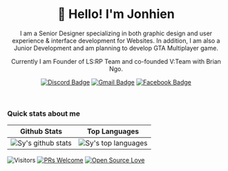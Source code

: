 <h1 align="center">👋 Hello! I'm Jonhien</h1>

<p align="center">
I am a Senior Designer specializing in both graphic design and user experience & interface development for Websites. In addition, I am also a Junior Development and am planning to develop GTA Multiplayer game.
</p>
<p align="center"> 
Currently I am Founder of LS:RP Team and co-founded V:Team with Brian Ngo.
</p>

<div align="center">
  
  [![Discord Badge](https://img.shields.io/badge/jonhien-5865F2?style=for-the-badge&logo=Discord&logoColor=white&link=https://discord.gg/cwgbm2NkAD)]([mailto:real.jonhien@gmail.com](https://discord.gg/cwgbm2NkAD))
  [![Gmail Badge](https://img.shields.io/badge/Gmail-D14836?style=for-the-badge&logo=Gmail&logoColor=white&link=mailto:real.jonhien@gmail.com)](mailto:real.jonhien@gmail.com)
  [![Facebook Badge](https://img.shields.io/badge/Nguy%C3%AAn%20Hi%E1%BB%83n-1877F2?style=for-the-badge&logo=Facebook&logoColor=white&link=https://facebook.com/jonhienn)](https://facebook.com/jonhienn)
</div>
<br>

### Quick stats about me
| Github Stats | Top Languages |
| --- | --- |
| ![Sy's github stats](https://github-readme-stats.vercel.app/api?username=jonhien1&show_icons=true&title_color=f6c32c&icon_color=f6c32c&text_color=9f9f9f&bg_color=151515&count_private=true) | ![Sy's top languages](https://github-readme-stats.vercel.app/api/top-langs/?username=jonhien1&show_icons=true&title_color=f6c32c&icon_color=f6c32c&text_color=9f9f9f&bg_color=151515&count_private=true&layout=compact) |




![Visitors](https://visitor-badge.glitch.me/badge?page_id=syrashid.syrashid) [![PRs Welcome](https://img.shields.io/badge/PRs-welcome-brightgreen.svg?style=flat&logo=github)](https://github.com/syrashid) [![Open Source Love](https://badges.frapsoft.com/os/v2/open-source.svg?v=103)](https://github.com/syrashid)
